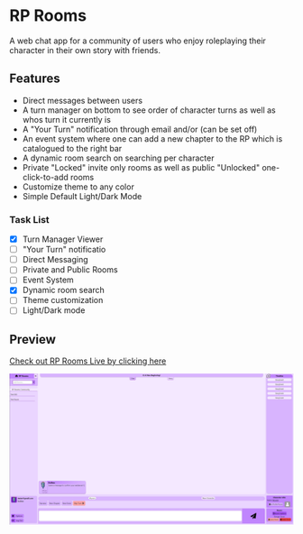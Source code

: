 # RP Rooms
A web chat app for a community of users who enjoy roleplaying their character in their own story with friends.

## Features

- Direct messages between users
- A turn manager on bottom to see order of character turns as well as whos turn it currently is
- A "Your Turn" notification through email and/or (can be set off)
- An event system where one can add a new chapter to the RP which is catalogued to the right bar
- A dynamic room search on searching per character
- Private "Locked" invite only rooms as well as public "Unlocked" one-click-to-add rooms
- Customize theme to any color
- Simple Default Light/Dark Mode

### Task List
- [x] Turn Manager Viewer
- [ ] "Your Turn" notificatio
- [ ] Direct Messaging
- [ ] Private and Public Rooms
- [ ] Event System
- [x] Dynamic room search
- [ ] Theme customization
- [ ] Light/Dark mode

## Preview
[Check out RP Rooms Live by clicking here](https://rp-rooms.vercel.app)

![RP Rooms Screenshot](https://github.com/90sPixelDev/rp-rooms/blob/dev/public/assets/rp-rooms-screenshot.jpg?raw=true)
